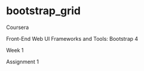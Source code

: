 # bootstrap_grid
Coursera

Front-End Web UI Frameworks and Tools: Bootstrap 4

Week 1

Assignment 1

